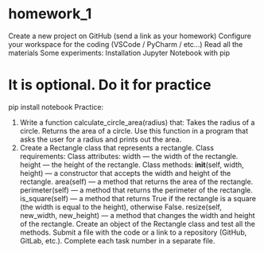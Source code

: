 # homework_1
Create a new project on GitHub (send a link as your homework)
Configure your workspace for the coding (VSCode / PyCharm / etc…)
Read all the materials
Some experiments:
Installation Jupyter Notebook with pip

# It is optional. Do it for practice
pip install notebook
Practice:
1) Write a function calculate_circle_area(radius) that:
Takes the radius of a circle.
Returns the area of ​​a circle.
Use this function in a program that asks the user for a radius and prints out the area.
2) Create a Rectangle class that represents a rectangle.
Class requirements:
Class attributes:
width — the width of the rectangle.
height — the height of the rectangle.
Class methods:
__init__(self, width, height) — a constructor that accepts the width and height of the rectangle.
area(self) — a method that returns the area of ​​the rectangle.
perimeter(self) — a method that returns the perimeter of the rectangle.
is_square(self) — a method that returns True if the rectangle is a square (the width is equal to the height), otherwise False.
resize(self, new_width, new_height) — a method that changes the width and height of the rectangle.
Create an object of the Rectangle class and test all the methods.
Submit a file with the code or a link to a repository (GitHub, GitLab, etc.).
Complete each task number in a separate file.

